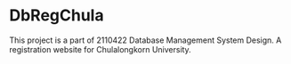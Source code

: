 # DbRegChula
This project is a part of 2110422 Database Management System Design. A registration website for Chulalongkorn University.
